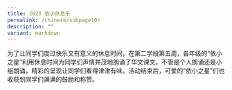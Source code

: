 ```yaml
---
title: 2023 依小休息乐
permalink: /chinese/subpage10/
description: ""
variant: markdown
---
```

为了让同学们度过快乐又有意义的休息时间，在第二学段第五周，各年级的“依小之星”利用休息时间为同学们声情并茂地朗诵了华文课文。不管是个人朗诵还是小组朗诵，精彩的呈现让同学们看得津津有味。活动结束后，可爱的“依小之星”们也收获到同学们满满的鼓励和称赞。